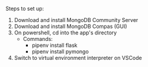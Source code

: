 Steps to set up:
1. Download and install MongoDB Community Server
2. Download and install MongoDB Compas (GUI)
3. On powershell, cd into the app's directory
    - Commands:
        - pipenv install flask
        - pipenv install pymongo
4. Switch to virtual environment interpreter on VSCode